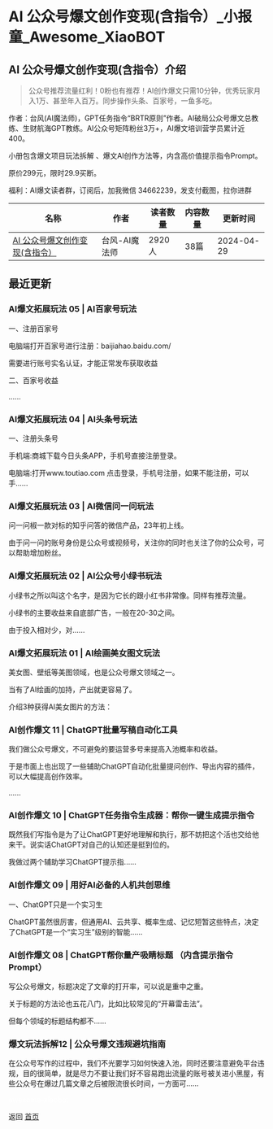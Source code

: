 # AI 公众号爆文创作变现(含指令）_小报童_Awesome_XiaoBOT

## AI 公众号爆文创作变现(含指令）介绍
> 公众号推荐流量红利！0粉也有推荐！AI创作爆文只需10分钟，优秀玩家月入1万、甚至年入百万。同步操作头条、百家号，一鱼多吃。    
    
作者：台风(AI魔法师)，GPT任务指令“BRTR原则”作者。AI破局公众号爆文总教练、生财航海GPT教练。AI公众号矩阵粉丝3万+，AI爆文培训营学员累计近400。    
    
小册包含爆文项目玩法拆解 、爆文AI创作方法等，内含高价值提示指令Prompt。    
    
原价299元，限时29.9买断。    
    
福利：AI爆文读者群，订阅后，加我微信 34662239，发支付截图，拉你进群  
  


|名称|作者|读者数量|内容数量|更新时间|
|---|---|---|---|---|
|[AI 公众号爆文创作变现(含指令）](https://xiaobot.net/p/baowen?refer=0b133df9-27dc-423b-8101-639049001c13)|台风-AI魔法师|2920人|38篇|2024-04-29|

## 最近更新
### AI爆文拓展玩法 05 | AI百家号玩法

一、注册百家号

电脑端打开百家号进行注册：baijiahao.baidu.com/

需要进行账号实名认证，才能正常发布获取收益

二、百家号收益

......

### AI爆文拓展玩法 04 | AI头条号玩法

一、注册头条号

手机端:商城下载今日头条APP，手机号直接注册登录。

电脑端:打开www.toutiao.com 点击登录，手机号注册，如果不能注册，可以手......

### AI爆文拓展玩法 03 | AI微信问一问玩法

问一问椒一款对标的知乎问答的微信产品，23年初上线。

由于问一问的账号身份是公众号或视频号，关注你的同时也关注了你的公众号，可以帮助增加粉丝。

### AI爆文拓展玩法 02 | AI公众号小绿书玩法

小绿书之所以叫这个名字，是因为它长的跟小红书非常像。同样有推荐流量。

小绿书的主要收益来自底部广告，一般在20-30之间。

由于投入相对少，对......

### AI爆文拓展玩法 01 | AI绘画美女图文玩法

美女图、壁纸等美图领域，也是公众号爆文领域之一。

当有了AI绘画的加持，产出就更容易了。

介绍3种获得AI美女图片的方法：

### AI创作爆文 11 | ChatGPT批量写稿自动化工具

我们做公众号爆文，不可避免的要运营多号来提高入池概率和收益。

于是市面上也出现了一些辅助ChatGPT自动化批量提问创作、导出内容的插件，可以大幅提高创作效率。

......

### AI创作爆文 10 | ChatGPT任务指令生成器：帮你一键生成提示指令

既然我们写指令是为了让ChatGPT更好地理解和执行，那不妨把这个活也交给他来干。说实话ChatGPT对自己的认知还是挺到位的。

我做过两个辅助学习ChatGPT提示指......

### AI创作爆文 09 | 用好AI必备的人机共创思维

一、ChatGPT只是一个实习生

ChatGPT虽然很厉害，但通用AI、云共享、概率生成、记忆短暂这些特点，决定了ChatGPT是一个“实习生”级别的智能......

### AI创作爆文 08 | ChatGPT帮你量产吸睛标题 （内含提示指令Prompt）

写公众号爆文，标题决定了文章的打开率，可以说是重中之重。

关于标题的方法论也五花八门，比如比较常见的“开幕雷击法”。

但每个领域的标题结构都不......

### 爆文玩法拆解12 | 公众号爆文违规避坑指南

在公众号写作的过程中，我们不光要学习如何快速入池，同时还要注意避免平台违规，目的很简单，就是尽力不要让我们好不容易跑出流量的账号被关进小黑屋，有些公众号在爆过几篇文章之后被限流很长时间，一方面可......


<a href="https://github.com/Reno9527/awesome-xiaobot" style="color: white; text-decoration: none;">awesome-xiaobot</a>

返回 [首页](../README.md)
